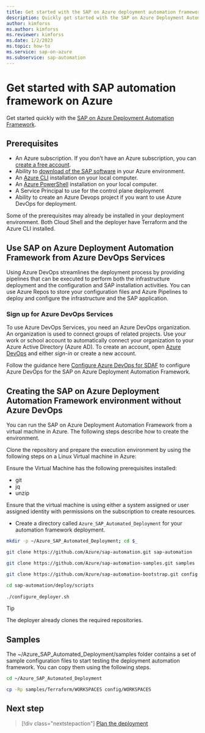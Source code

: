 ```yaml
---
title: Get started with the SAP on Azure deployment automation framework
description: Quickly get started with the SAP on Azure Deployment Automation Framework. Deploy an example configuration using sample parameter files.
author: kimforss
ms.author: kimforss
ms.reviewer: kimforss
ms.date: 1/2/2023
ms.topic: how-to
ms.service: sap-on-azure
ms.subservice: sap-automation
---
```


# Get started with SAP automation framework on Azure

Get started quickly with the [SAP on Azure Deployment Automation Framework](deployment-framework.md).

## Prerequisites


- An Azure subscription. If you don't have an Azure subscription, you can [create a free account](https://azure.microsoft.com/free/?WT.mc_id=A261C142F).
- Ability to [download of the SAP software](software.md) in your Azure environment.
- An [Azure CLI](/cli/azure/install-azure-cli) installation on your local computer.
- An [Azure PowerShell](/powershell/azure/install-az-ps#update-the-azure-powershell-module) installation on your local computer.
- A Service Principal to use for the control plane deployment
- Ability to create an Azure Devops project if you want to use Azure DevOps for deployment.

Some of the prerequisites may already be installed in your deployment environment. Both Cloud Shell and the deployer have Terraform and the Azure CLI installed.

## Use SAP on Azure Deployment Automation Framework from Azure DevOps Services

Using Azure DevOps streamlines the deployment process by providing pipelines that can be executed to perform both the infrastructure deployment and the configuration and SAP installation activities.
You can use Azure Repos to store your configuration files and Azure Pipelines to deploy and configure the infrastructure and the SAP application.

### Sign up for Azure DevOps Services

To use Azure DevOps Services, you need an Azure DevOps organization. An organization is used to connect groups of related projects. Use your work or school account to automatically connect your organization to your Azure Active Directory (Azure AD). To create an account, open [Azure DevOps](https://azure.microsoft.com/services/devops/) and either _sign-in_ or create a new account.

Follow the guidance here [Configure Azure DevOps for SDAF](configure-devops.md) to configure Azure DevOps for the SAP on Azure Deployment Automation Framework.

## Creating the SAP on Azure Deployment Automation Framework environment without Azure DevOps

You can run the SAP on Azure Deployment Automation Framework from a virtual machine in Azure. The following steps describe how to create the environment.

Clone the repository and prepare the execution environment by using the following steps on a Linux Virtual machine in Azure:

Ensure the Virtual Machine has the following prerequisites installed:
 - git
 - jq
 - unzip
 
Ensure that the virtual machine is using either a system assigned or user assigned identity with permissions on the subscription to create resources.


- Create a directory called `Azure_SAP_Automated_Deployment` for your automation framework deployment. 

```bash
mkdir -p ~/Azure_SAP_Automated_Deployment; cd $_

git clone https://github.com/Azure/sap-automation.git sap-automation

git clone https://github.com/Azure/sap-automation-samples.git samples

git clone https://github.com/Azure/sap-automation-bootstrap.git config

cd sap-automation/deploy/scripts
    
./configure_deployer.sh
```



> [!TIP]
> The deployer already clones the required repositories. 

## Samples

The ~/Azure_SAP_Automated_Deployment/samples folder contains a set of sample configuration files to start testing the deployment automation framework. You can copy them using the following steps.


```bash
cd ~/Azure_SAP_Automated_Deployment

cp -Rp samples/Terraform/WORKSPACES config/WORKSPACES
```


## Next step

> [!div class="nextstepaction"]
> [Plan the deployment](plan-deployment.md)
